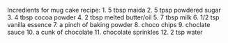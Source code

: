 Incredients for mug cake recipe:
                                1. 5 tbsp maida
                                2. 5 tpsp powdered sugar
                                3. 4 tbsp cocoa powder
                                4. 2 tbsp melted butter/oil
                                5. 7 tbsp milk
                                6. 1/2 tsp vanilla essence
                                7. a pinch of baking powder
                                8. choco chips
                                9. choclate sauce
                                10. a cunk of chocolate
                                11. chocolate sprinkles
                                12. 2 tsp water